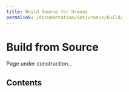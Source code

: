 ```yaml
---
title: Build Source for Uranus
permalink: /documentation/iot/uranus/build/
---
```


# Build from Source

Page under construction...

## Contents
